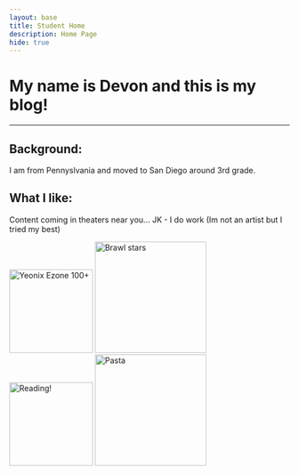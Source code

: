 ```yaml
---
layout: base
title: Student Home 
description: Home Page
hide: true
---
```


# My name is Devon and this is my blog!

---

## Background:

I am from Pennyslvania and moved to San Diego around 3rd grade.


## What I like:

Content coming in theaters near you... JK - I do work 
(Im not an artist but I tried my best)

<img src="https://imgur.com/a/Xrbwypl" alt="Yeonix Ezone 100+" width="150">
<img src="https://imgur.com/a/YNvz0Bg" alt="Brawl stars" width="200">
<img src="https://i.imgur.com/HzI4zBx.png" alt="Reading!" width="150">
<img src="https://i.imgur.com/ws3MLoX.png" alt="Pasta" width="200">